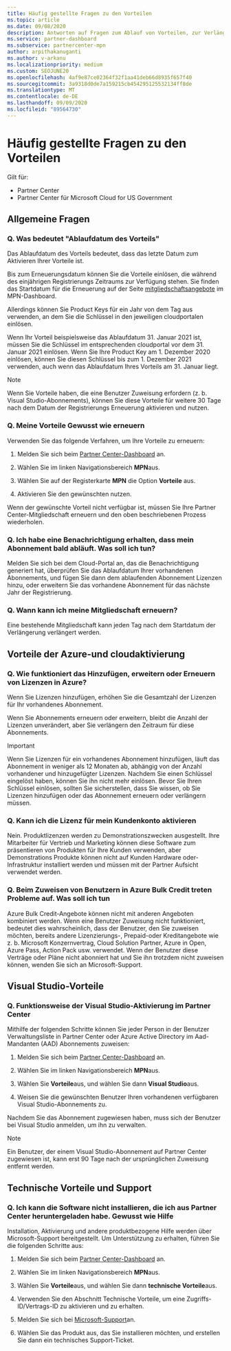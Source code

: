 ```yaml
---
title: Häufig gestellte Fragen zu den Vorteilen
ms.topic: article
ms.date: 09/08/2020
description: Antworten auf Fragen zum Ablauf von Vorteilen, zur Verlängerung und zum Aktivieren von Lizenzen für Azure, Cloud, Visual Studio und technische und Supportleistungen
ms.service: partner-dashboard
ms.subservice: partnercenter-mpn
author: arpithakanuganti
ms.author: v-arkanu
ms.localizationpriority: medium
ms.custom: SEOJUNE20
ms.openlocfilehash: 4af9e87ce02364f32f1aa41deb66d8935f657f40
ms.sourcegitcommit: 3a9318d0de7a159215cb454295125532134ff8de
ms.translationtype: MT
ms.contentlocale: de-DE
ms.lasthandoff: 09/09/2020
ms.locfileid: "89564730"
---
```

# <a name="benefits-faq"></a>Häufig gestellte Fragen zu den Vorteilen

Gilt für:

- Partner Center
- Partner Center für Microsoft Cloud for US Government

## <a name="general-questions"></a>Allgemeine Fragen

### <a name="q-what-does-benefit-expiry-date-mean"></a>Q. Was bedeutet "Ablaufdatum des Vorteils"

Das Ablaufdatum des Vorteils bedeutet, dass das letzte Datum zum Aktivieren Ihrer Vorteile ist.

Bis zum Erneuerungsdatum können Sie die Vorteile einlösen, die während des einjährigen Registrierungs Zeitraums zur Verfügung stehen. Sie finden das Startdatum für die Erneuerung auf der Seite [mitgliedschaftsangebote](https://partner.microsoft.com/dashboard/mpn/offers) im MPN-Dashboard.

Allerdings können Sie Product Keys für ein Jahr von dem Tag aus verwenden, an dem Sie die Schlüssel in den jeweiligen cloudportalen einlösen.

Wenn Ihr Vorteil beispielsweise das Ablaufdatum 31. Januar 2021 ist, müssen Sie die Schlüssel im entsprechenden cloudportal vor dem 31. Januar 2021 einlösen. Wenn Sie Ihre Product Key am 1. Dezember 2020 einlösen, können Sie diesen Schlüssel bis zum 1. Dezember 2021 verwenden, auch wenn das Ablaufdatum Ihres Vorteils am 31. Januar liegt.

>[!NOTE]
>Wenn Sie Vorteile haben, die eine Benutzer Zuweisung erfordern (z. b. Visual Studio-Abonnements), können Sie diese Vorteile für weitere 30 Tage nach dem Datum der Registrierungs Erneuerung aktivieren und nutzen.

### <a name="q-how-do-i-renew-my-benefits"></a>Q. Meine Vorteile Gewusst wie erneuern

Verwenden Sie das folgende Verfahren, um Ihre Vorteile zu erneuern:

1. Melden Sie sich beim [Partner Center-Dashboard](https://partner.microsoft.com/dashboard/) an.

2. Wählen Sie im linken Navigationsbereich **MPN**aus.

3. Wählen Sie auf der Registerkarte **MPN** die Option **Vorteile** aus.

4. Aktivieren Sie den gewünschten nutzen.

Wenn der gewünschte Vorteil nicht verfügbar ist, müssen Sie Ihre Partner Center-Mitgliedschaft erneuern und den oben beschriebenen Prozess wiederholen.

### <a name="q-i-received-a-notification-informing-me-that-my-subscription-is-expiring-soon---what-should-i-do"></a>Q. Ich habe eine Benachrichtigung erhalten, dass mein Abonnement bald abläuft. Was soll ich tun?

Melden Sie sich bei dem Cloud-Portal an, das die Benachrichtigung generiert hat, überprüfen Sie das Ablaufdatum Ihrer vorhandenen Abonnements, und fügen Sie dann dem ablaufenden Abonnement Lizenzen hinzu, oder erweitern Sie das vorhandene Abonnement für das nächste Jahr der Registrierung.

### <a name="q-when-can-i-renew-my-membership"></a>Q. Wann kann ich meine Mitgliedschaft erneuern?

Eine bestehende Mitgliedschaft kann jeden Tag nach dem Startdatum der Verlängerung verlängert werden.

## <a name="azure-and-cloud-activation-benefits"></a>Vorteile der Azure-und cloudaktivierung

### <a name="q-how-does-adding-extendingrenewing-licenses-work-on-azure"></a>Q. Wie funktioniert das Hinzufügen, erweitern oder Erneuern von Lizenzen in Azure?

Wenn Sie Lizenzen hinzufügen, erhöhen Sie die Gesamtzahl der Lizenzen für Ihr vorhandenes Abonnement.

Wenn Sie Abonnements erneuern oder erweitern, bleibt die Anzahl der Lizenzen unverändert, aber Sie verlängern den Zeitraum für diese Abonnements.

>[!IMPORTANT]
>Wenn Sie Lizenzen für ein vorhandenes Abonnement hinzufügen, läuft das Abonnement in weniger als 12 Monaten ab, abhängig von der Anzahl vorhandener und hinzugefügter Lizenzen. Nachdem Sie einen Schlüssel eingelöst haben, können Sie ihn nicht mehr einlösen. Bevor Sie Ihren Schlüssel einlösen, sollten Sie sicherstellen, dass Sie wissen, ob Sie Lizenzen hinzufügen oder das Abonnement erneuern oder verlängern müssen.

### <a name="q-can-i-activate-the-license-on-my-customers-account"></a>Q. Kann ich die Lizenz für mein Kundenkonto aktivieren

Nein. Produktlizenzen werden zu Demonstrationszwecken ausgestellt. Ihre Mitarbeiter für Vertrieb und Marketing können diese Software zum präsentieren von Produkten für Ihre Kunden verwenden, aber Demonstrations Produkte können nicht auf Kunden Hardware oder-Infrastruktur installiert werden und müssen mit der Partner Aufsicht verwendet werden.

### <a name="q-im-having-trouble-assigning-users-in-azure-bulk-credit-what-should-i-do"></a>Q. Beim Zuweisen von Benutzern in Azure Bulk Credit treten Probleme auf. Was soll ich tun

Azure Bulk Credit-Angebote können nicht mit anderen Angeboten kombiniert werden. Wenn eine Benutzer Zuweisung nicht funktioniert, bedeutet dies wahrscheinlich, dass der Benutzer, den Sie zuweisen möchten, bereits andere Lizenzierungs-, Prepaid-oder Kreditangebote wie z. b. Microsoft Konzernvertrag, Cloud Solution Partner, Azure in Open, Azure Pass, Action Pack usw. verwendet. Wenn der Benutzer diese Verträge oder Pläne nicht abonniert hat und Sie ihn trotzdem nicht zuweisen können, wenden Sie sich an Microsoft-Support.

## <a name="visual-studio-benefits"></a>Visual Studio-Vorteile

### <a name="q-how-does-visual-studio-activation-work-in-partner-center"></a>Q. Funktionsweise der Visual Studio-Aktivierung im Partner Center

Mithilfe der folgenden Schritte können Sie jeder Person in der Benutzer Verwaltungsliste in Partner Center oder Azure Active Directory im Aad-Mandanten (AAD) Abonnements zuweisen:

1. Melden Sie sich beim [Partner Center-Dashboard](https://partner.microsoft.com/dashboard/) an.

2. Wählen Sie im linken Navigationsbereich **MPN**aus.

3. Wählen Sie **Vorteile**aus, und wählen Sie dann **Visual Studio**aus.

4. Weisen Sie die gewünschten Benutzer Ihren vorhandenen verfügbaren Visual Studio-Abonnements zu.

Nachdem Sie das Abonnement zugewiesen haben, muss sich der Benutzer bei Visual Studio anmelden, um ihn zu verwalten.

>[!Note]
> Ein Benutzer, der einem Visual Studio-Abonnement auf Partner Center zugewiesen ist, kann erst 90 Tage nach der ursprünglichen Zuweisung entfernt werden.

## <a name="technical-benefits-and-support"></a>Technische Vorteile und Support

### <a name="q-i-cant-install-the-software-i-downloaded-from-partner-center-how-do-i-get-help"></a>Q. Ich kann die Software nicht installieren, die ich aus Partner Center heruntergeladen habe. Gewusst wie Hilfe

Installation, Aktivierung und andere produktbezogene Hilfe werden über Microsoft-Support bereitgestellt. Um Unterstützung zu erhalten, führen Sie die folgenden Schritte aus:

1. Melden Sie sich beim [Partner Center-Dashboard](https://partner.microsoft.com/dashboard/) an.

2. Wählen Sie im linken Navigationsbereich **MPN**aus.

3. Wählen Sie **Vorteile**aus, und wählen Sie dann **technische Vorteile**aus.

4. Verwenden Sie den Abschnitt Technische Vorteile, um eine Zugriffs-ID/Vertrags-ID zu aktivieren und zu erhalten.

5. Melden Sie sich bei [Microsoft-Support](https://support.microsoft.com/supportforbusiness/productselection)an.

6. Wählen Sie das Produkt aus, das Sie installieren möchten, und erstellen Sie dann ein technisches Support-Ticket.
